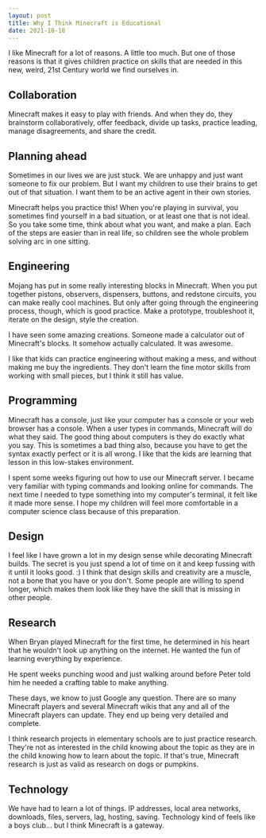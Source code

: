```yaml
---
layout: post
title: Why I Think Minecraft is Educational
date: 2021-10-18
---
```


I like Minecraft for a lot of reasons. A little too much. But one of those reasons is that it gives children practice on skills that are needed in this new, weird, 21st Century world we find ourselves in. 

Collaboration
-------------

Minecraft makes it easy to play with friends.  And when they do, they brainstorm collaboratively, offer feedback, divide up tasks, practice leading, manage disagreements, and share the credit.

Planning ahead
--------------

Sometimes in our lives we are just stuck. We are unhappy and just want someone to fix our problem. But I want my children to use their brains to get out of that situation. I want them to be an active agent in their own stories. 

Minecraft helps you practice this!  When you're playing in survival, you sometimes find yourself in a bad situation, or at least one that is not ideal. So you take some time, think about what you want, and make a plan. Each of the steps are easier than in real life, so children see the whole problem solving arc in one sitting. 

Engineering
-----------

Mojang has put in some really interesting blocks in Minecraft. When you put together pistons, observers, dispensers, buttons, and redstone circuits, you can make really cool machines. But only after going through the engineering process, though, which is good practice. Make a prototype, troubleshoot it, iterate on the design, style the creation.

I have seen some amazing creations. Someone made a calculator out of Minecraft's blocks. It somehow actually calculated. It was awesome. 

I like that kids can practice engineering without making a mess, and without making me buy the ingredients. They don't learn the fine motor skills from working with small pieces, but I think it still has value. 

Programming
-----------

Minecraft has a console, just like your computer has a console or your web browser has a console. When a user types in commands, Minecraft will do what they said. The good thing about computers is they do exactly what you say. This is sometimes a bad thing also, because you have to get the syntax exactly perfect or it is all wrong. I like that the kids are learning that lesson in this low-stakes environment. 

I spent some weeks figuring out how to use our Minecraft server. I became very familiar with typing commands and looking online for commands. The next time I needed to type something into my computer's terminal, it felt like it made more sense.  I hope my children will feel more comfortable in a computer science class because of this preparation. 

Design
------

I feel like I have grown a lot in my design sense while decorating Minecraft builds. The secret is you just spend a lot of time on it and keep fussing with it until it looks good. :)  I think that design skills and creativity are a muscle, not a bone that you have or you don't.  Some people are willing to spend longer, which makes them look like they have the skill that is missing in other people.  

Research
--------

When Bryan played Minecraft for the first time, he determined in his heart that he wouldn't look up anything on the internet. He wanted the fun of learning everything by experience. 

He spent weeks punching wood and just walking around before Peter told him he needed a crafting table to make anything. 

These days, we know to just Google any question. There are so many Minecraft players and several Minecraft wikis that any and all of the Minecraft players can update. They end up being very detailed and complete. 

I think research projects in elementary schools are to just practice research. They're not as interested in the child knowing about the topic as they are in the child knowing how to learn about the topic. If that's true, Minecraft research is just as valid as research on dogs or pumpkins. 

Technology
----------

We have had to learn a lot of things. IP addresses, local area networks, downloads, files, servers, lag, hosting, saving. Technology kind of feels like a boys club... but I think Minecraft is a gateway. 

